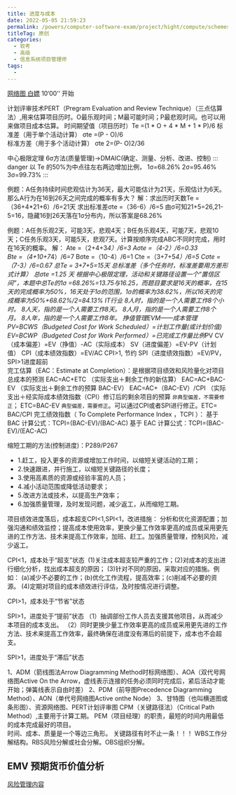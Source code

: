 ```yaml
---
title: 进度与成本
date: 2022-05-05 21:59:23
permalink: /powers/computer-software-exam/project/hight/compute/schemes-cost/
titleTag: 原创
categories:
  - 软考
  - 高级
  - 信息系统项目管理师
tags:
  - 
---
```

[网络图 白嫖](https://ke.qq.com/webcourse/154721/100176978#taid=770048981621857&vid=5285890788170381701) 10‘00’‘ 开始
<!-- more -->

计划评审技术PERT（Pregram Evaluation and Review Technique）（三点估算法）,用来估算项目历时。O最乐观时间；M最可能时间；P最悲观时间。也可以用来做项目成本估算。
时间期望值（项目历时）Te =(1 * O + 4 * M + 1 * P)/6 
标准差（用于单个活动计算） σte =(P - O)/6     
标准方差（用于多个活动计算）  σte 2=(P- O)2/36   

中心极限定理      6σ方法(质量管理)->DMAIC(确定、测量、分析、改进、控制)
::: danger
以 Te 的50%为中点往左右两边增加比例，  1σ=68.26%   2σ=95.46%   3σ=99.73%
:::

例题：A任务持续时间悲观估计为36天，最大可能估计为21天，乐观估计为6天。那么A行为在16到26天之间完成的概率有多大？
解：求出历时天数Te =（36+4*21+6）/6=21天  求出标准差σte =（36-6）/6=5     由σ可知21+5=26,21-5=16，隐藏16到26天落在1σ分布内，所以答案是68.26%

例题：A任务乐观2天，可能3天，悲观4天；B任务乐观4天，可能7天，悲观10天；C任务乐观3天，可能5天，悲观7天。计算按顺序完成ABC不同时完成，用时在16天的概率。
解： 	Ate =（2+4+3*4）/6=3  		Aσte =（4-2）/6=0.33  
Bte =（4+10+7*4）/6=7  		Bσte =（10-4）/6=1
Cte =（3+7+5*4）/6=5  		Cσte =（7-3）/6=0.67
总Te = 3+7+5=15天  总标准差（多个任务时，标准差要用方差形式计算） 总σte =1.25 天
根据中心极限定理，活动和关键路径设置一个“置信区间”，本题中总Te的1σ =68.26%=13.75与16.25，而题目要求是16天的概率，在15天的完成概率为50%，16天处于1σ的范围，1σ的概率为38.62%，所以16天的完成概率为50%+68.62%/2=84.13%
IT行业
8人时，指的是一个人需要工作8个小时。			8人天，指的是一个人需要工作8天。
8人月，指的是一个人需要工作8个月。				8人年，指的是一个人需要工作8年。
挣值管理EVM——成本管理
PV=BCWS（Budgeted Cost for Work Scheduled）=计划工作量(或计划价值)
EV=BCWP（Budgeted Cost for Work Performed）=已完成工作量比例*PV
CV（成本偏差）=EV（挣值）-AC（实际成本）    	SV（进度偏差）=EV-PV（计划值）
CPI（成本绩效指数）=EV/AC  CPI>1, 节约          SPI（进度绩效指数）=EV/PV，SPI>1进度超前  
完工估算（EAC：Estimate at Completion）：是根据项目绩效和风险量化对项目总成本的预测
EAC=AC+ETC （实际支出＋剩余工作的新估算）
EAC=AC+BAC-EV （实际支出＋剩余工作的预算 BAC-EV）
EAC=AC+（BAC-EV）/CPI （实际支出＋经实际成本绩效指数（CPI）修订后的剩余项目的预算
`非典型偏差，不需要修正`；		ETC=BAC-EV
`典型偏差，需要修正`。可以通过CPI或者SPI进行修正。ETC= BAC/CPI
完工绩效指数（ To Complete Performance Index ，TCPI ）：
基于 BAC 计算公式：TCPI=(BAC-EV)/(BAC-AC)
基于 EAC 计算公式：TCPI=(BAC-EV)/(EAC-AC)

缩短工期的方法(控制进度)：P289/P267
- 1.赶工，投入更多的资源或增加工作时间，以缩短关键活动的工期；
- 2.快速跟进，并行施工，以缩短关键路径的长度；							
- 3.使用高素质的资源或经验丰富的人员；				
- 4.减小活动范围或降低活动要求；			
- 5.改进方法或技术，以提高生产效率；
- 6.加强质量管理，及时发现问题，减少返工，从而缩短工期。

项目绩效进度落后，成本超支CPI<1,SPI<1，改进措施：
分析和优化资源配置；加强沟通和绩效监控；提高成本使用效率，更换少量工作效率更高的成员或采用更先进的工作方法、技术来提高工作效率，加班、赶工。加强质量管理，控制风险，减少返工。

CPI<1，成本处于“超支”状态
 (1)关注成本超支较严重的工作；(2)对成本的支出进行细化分析，找出成本超支的原因；
(3)针对不同的原因，采取对应的措施。例如：
(a)减少不必要的工作；(b)优化工作流程，提高效率；(c)削减不必要的资源。
(4)定期对项目的成本绩效进行评估，及时按情况进行调整。

CPI>1，成本处于“节省”状态

 SPI>1，进度处于“提前”状态
（1）抽调部份工作人员去支援其他项目，从而减少本项目的成本支出。
（2）同时更换少量工作效率更高的成员或采用更先进的工作方法、技术来提高工作效率，最终确保在进度没有滞后的前提下，成本也不会超支。

SPI>1，进度处于“滞后”状态

1、ADM（箭线图法Arrow Diagramming Method时标网络图）、AOA（双代号网络图Active On the
Arrow，虚线表示连接的任务必须同时完成后，紧后活动才能开始；弹簧线表示自由时差）
2、PDM（前导图Precedence Diagramming Method）、AON（单代号网络图Active onthe Node）
3、甘特图（也叫横道图或条形图）、资源网络图、PERT计划评审图
CPM（关键路径法）（Critical Path Method）,主要用于计算工期。
PEM（项目经理）的职责，最短的时间内用最低的成本完成最好的项目。    
时间、成本、质量是一个等边三角形。       关键路径有时不止一条！！！
WBS工作分解结构。RBS风险分解或社会分解。OBS组织分解。

## EMV 预期货币价值分析
[风险管理内容](../02.项目管理/09.风险管理.md#预期货币价值分析-emv)
